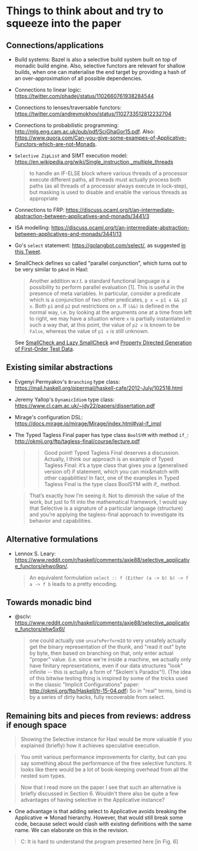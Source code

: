 # Things to think about and try to squeeze into the paper

## Connections/applications

* Build systems: Bazel is also a selective build system built on top of monadic build engine. Also, selective
  functors are relevant for shallow builds, when one can materialise the end target by providing a hash
  of an over-approximation of all possible dependencies.

* Connections to linear logic: https://twitter.com/phadej/status/1102660761938284544

* Connections to lenses/traversable functors: https://twitter.com/andreymokhov/status/1102733512812232704

* Connections to probabilistic programming: http://mlg.eng.cam.ac.uk/pub/pdf/SciGhaGor15.pdf.
  Also: https://www.quora.com/Can-you-give-some-exampes-of-Applicative-Functors-which-are-not-Monads.

* `Selective ZipList` and SIMT execution model: https://en.wikipedia.org/wiki/Single_instruction,_multiple_threads

  > to handle an IF-ELSE block where various threads of a processor execute
  > different paths, all threads must actually process both paths (as all threads
  > of a processor always execute in lock-step), but masking is used to disable
  > and enable the various threads as appropriate

* Connections to FRP: https://discuss.ocaml.org/t/an-intermediate-abstraction-between-applicatives-and-monads/3441/3

* ISA modelling: https://discuss.ocaml.org/t/an-intermediate-abstraction-between-applicatives-and-monads/3441/13

* Go's `select` statement: https://golangbot.com/select/, as suggested
  [in this Tweet](https://twitter.com/igstan/status/1102560124726583297).

* SmallCheck defines so called "parallel conjunction", which turns out to be very
  similar to `pAnd` in Haxl:

  > Another addition w.r.t. a standard functional language is a possibility to
  > perform parallel evaluation \[1\]. This is useful in the presence of meta
  > variables. In particular, consider a predicate which is a conjunction of
  > two other predicates, `p x = p1 x && p2 x`. Both `p1` and `p2` put
  > restrictions on `x`. If `(&&)` is defined in the normal way, i.e. by looking
  > at the arguments one at a time from left to right, we may have a situation
  > where `x` is partially instantiated in such a way that, at this point, the
  > value of `p2 x` is known to be `False`, whereas the value of `p1 x` is still
  > unknown.

  See [SmallCheck and Lazy SmallCheck](https://www.cs.york.ac.uk/fp/smallcheck/smallcheck.pdf)
  and [Property Directed Generation of First-Order Test Data](https://pdfs.semanticscholar.org/855f/6135cae8daa88a7296f525deaeb87c4a4ee9.pdf?_ga=2.215432343.1498597309.1553279121-20980404.1478796250).




## Existing similar abstractions

* Evgenyi Permyakov's `Branching` type class: https://mail.haskell.org/pipermail/haskell-cafe/2012-July/102518.html

* Jeremy Yallop's `DynamicIdiom` type class: https://www.cl.cam.ac.uk/~jdy22/papers/dissertation.pdf

* Mirage's configuration DSL: https://docs.mirage.io/mirage/Mirage/index.html#val-if_impl

* The Typed Tagless Final paper has type class `BoolSYM` with method `if_`: http://okmij.org/ftp/tagless-final/course/lecture.pdf

  > > Good point! Typed Tagless Final deserves a discussion. Actually, I think our approach is an example of Typed
  > > Tagless Final: it’s a type class that gives you a (generalised version of) if statement, which you can
  > > mix&match with other capabilities! In fact, one of the examples in Typed Tagless Final is the type class
  > > BoolSYM with if_ method.

  > That’s exactly how I’m seeing it. Not to diminish the value of the work, but just to fit into the
  > mathematical framework, I would say that Selective is a signature of a particular language (structure)
  > and you’re applying the tagless-final approach to investigate its behavior and capabilities.

## Alternative formulations

* Lennox S. Leary: https://www.reddit.com/r/haskell/comments/axje88/selective_applicative_functors/ehwo9qn/.

  > An equivalent formulation `select :: f (Either (a -> b) b) -> f a -> f b` leads to a pretty encoding.

## Towards monadic bind

* @sclv: https://www.reddit.com/r/haskell/comments/axje88/selective_applicative_functors/ehw5x6l/

  > one could actually use `unsafePerformIO` to very unsafely actually get the binary representation
  > of the thunk, and "read it out" byte by byte, then based on branching on that, only enter actual
  > "proper" value. (i.e. since we're inside a machine, we actually only have finitary representations,
  > even if our data structures "look" infinite -- this is actually a form of "Skolem's Paradox"!).
  > (The idea of this bitwise testing thing is inspired by some of the tricks used in the classic
  > "Implicit Configurations" paper: http://okmij.org/ftp/Haskell/tr-15-04.pdf)
  > So in "real" terms, bind is by a series of dirty hacks, fully recoverable from select.


## Remaining bits and pieces from reviews: address if enough space

> Showing the Selective instance for Haxl would be more valuable if you explained (briefly) how it achieves speculative execution.

> You omit various performance improvements for clarity, but can you say something about the performance of the free selective functors. It looks like there would be a lot of book-keeping overhead from all the nested sum types.

> Now that I read more on the paper I see that such an alternative is briefly discussed in Section 6. Wouldn't there also be quite a few advantages of having selective in the Applicative instance?

* One advantage is that adding select to Applicative avoids breaking the Applicative => Monad hierarchy. However, that would still break some code, because select would clash with existing definitions with the same name. We can elaborate on this in the revision.

> C: It is hard to understand the program presented here [in Fig. 6]


